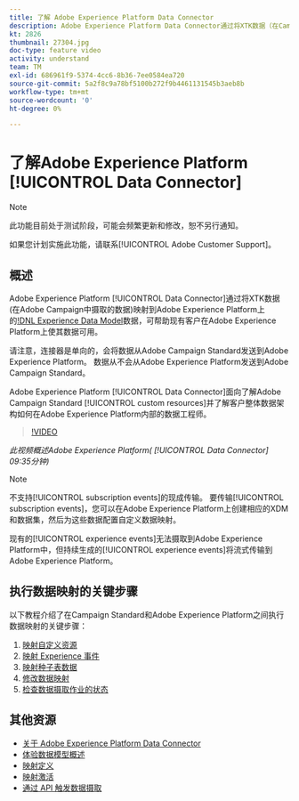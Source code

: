 ```yaml
---
title: 了解 Adobe Experience Platform Data Connector
description: Adobe Experience Platform Data Connector通过将XTK数据（在Campaign中摄取的数据）映射到Adobe Experience Platform上的Experience Data Model(XDM)数据，帮助现有客户在Adobe Experience Platform上提供其数据。
kt: 2826
thumbnail: 27304.jpg
doc-type: feature video
activity: understand
team: TM
exl-id: 686961f9-5374-4cc6-8b36-7ee0584ea720
source-git-commit: 5a2f8c9a78bf5100b272f9b4461131545b3aeb8b
workflow-type: tm+mt
source-wordcount: '0'
ht-degree: 0%

---
```


# 了解Adobe Experience Platform [!UICONTROL Data Connector]

>[!NOTE]
>
>此功能目前处于测试阶段，可能会频繁更新和修改，恕不另行通知。
>
>如果您计划实施此功能，请联系[!UICONTROL Adobe Customer Support]。

## 概述

Adobe Experience Platform [!UICONTROL Data Connector]通过将XTK数据(在Adobe Campaign中摄取的数据)映射到Adobe Experience Platform上的[!DNL Experience Data Model](XDM)数据，可帮助现有客户在Adobe Experience Platform上使其数据可用。

请注意，连接器是单向的，会将数据从Adobe Campaign Standard发送到Adobe Experience Platform。 数据从不会从Adobe Experience Platform发送到Adobe Campaign Standard。

Adobe Experience Platform [!UICONTROL Data Connector]面向了解Adobe Campaign Standard [!UICONTROL custom resources]并了解客户整体数据架构如何在Adobe Experience Platform内部的数据工程师。

>[!VIDEO](https://video.tv.adobe.com/v/27304?quality=12)

*此视频概述Adobe Experience Platform( [!UICONTROL Data Connector] 09:35分钟)*

>[!NOTE]
>
>不支持[!UICONTROL subscription events]的现成传输。 要传输[!UICONTROL subscription events]，您可以在Adobe Experience Platform上创建相应的XDM和数据集，然后为这些数据配置自定义数据映射。
>
>现有的[!UICONTROL experience events]无法摄取到Adobe Experience Platform中，但持续生成的[!UICONTROL experience events]将流式传输到Adobe Experience Platform。

## 执行数据映射的关键步骤

以下教程介绍了在Campaign Standard和Adobe Experience Platform之间执行数据映射的关键步骤：

1. [映射自定义资源](/help/administrating/adobe-experience-platform-data-connector/mapping-custom-resources.md)
2. [映射 Experience 事件](/help/administrating/adobe-experience-platform-data-connector/mapping-experience-events.md)
3. [映射种子表数据](/help/administrating/adobe-experience-platform-data-connector/mapping-seed-table-data.md)
4. [修改数据映射](/help/administrating/adobe-experience-platform-data-connector/modifying-data-mapping.md)
5. [检查数据摄取作业的状态](/help/administrating/adobe-experience-platform-data-connector/checking-status-of-data-ingestion-jobs.md)

## 其他资源

* [关于 Adobe Experience Platform Data Connector](https://docs.adobe.com/content/help/en/campaign-standard/using/administrating/mapping-campaign-and-aep-data/aep-about-data-connector.html)
* [体验数据模型概述](https://docs.adobe.com/content/help/en/campaign-standard/using/administrating/mapping-campaign-and-aep-data/aep-data-model-overview.html)
* [映射定义](https://docs.adobe.com/content/help/en/campaign-standard/using/administrating/mapping-campaign-and-aep-data/aep-mapping-definition.html)
* [映射激活](https://docs.adobe.com/content/help/en/campaign-standard/using/administrating/mapping-campaign-and-aep-data/aep-mapping-activation.html)
* [通过 API 触发数据摄取](https://docs.adobe.com/content/help/en/campaign-standard/using/administrating/mapping-campaign-and-aep-data/aep-triggering-data-ingestion.html)
